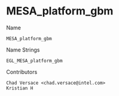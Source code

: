 # MESA_platform_gbm

Name

    MESA_platform_gbm

Name Strings

    EGL_MESA_platform_gbm

Contributors

    Chad Versace <chad.versace@intel.com>
    Kristian H